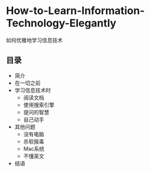 # How-to-Learn-Information-Technology-Elegantly
如何优雅地学习信息技术
## 目录
* 简介
* 在一切之前
* 学习信息技术时
   * 阅读文档
   * 使用搜索引擎
   * 提问的智慧
   * 自己动手
* 其他问题
    * 没有电脑
    * 杀软报毒
    * Mac系统
    * 不懂英文
* 结语


